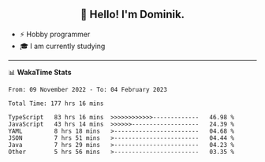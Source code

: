 <h2 align="center">👋 Hello! I'm Dominik.</h2>

- ⚡ Hobby programmer
- 🎓 I am currently studying

---
📊 **WakaTime Stats**
<!--START_SECTION:waka-->

```text
From: 09 November 2022 - To: 04 February 2023

Total Time: 177 hrs 16 mins

TypeScript   83 hrs 16 mins  >>>>>>>>>>>>-------------   46.98 %
JavaScript   43 hrs 14 mins  >>>>>>-------------------   24.39 %
YAML         8 hrs 18 mins   >------------------------   04.68 %
JSON         7 hrs 51 mins   >------------------------   04.44 %
Java         7 hrs 29 mins   >------------------------   04.23 %
Other        5 hrs 56 mins   >------------------------   03.35 %
```

<!--END_SECTION:waka-->
